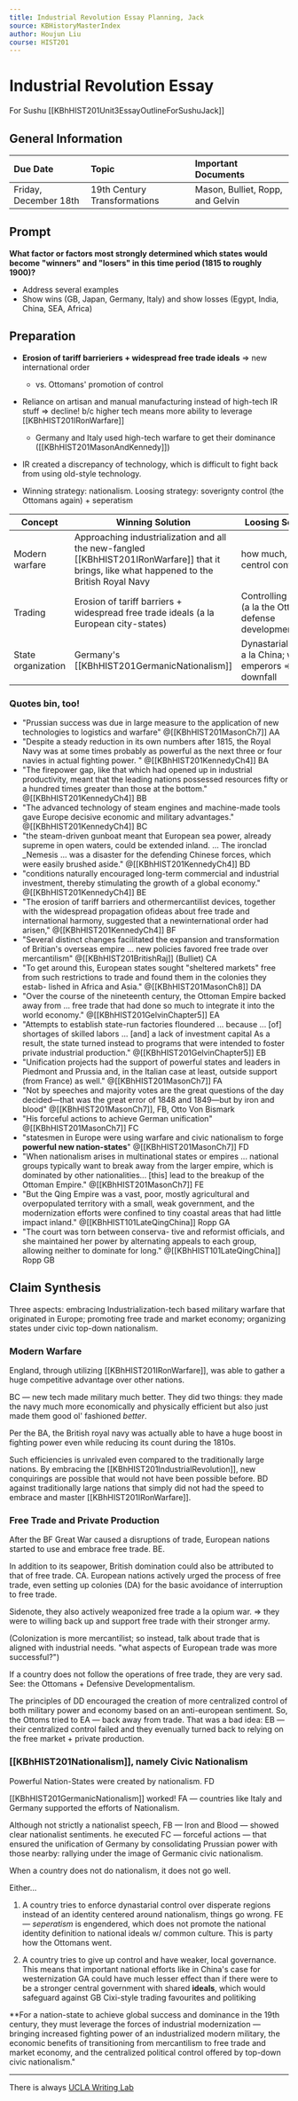 ```yaml
---
title: Industrial Revolution Essay Planning, Jack
source: KBHistoryMasterIndex
author: Houjun Liu
course: HIST201
---
```


# Industrial Revolution Essay
For Sushu [[KBhHIST201Unit3EssayOutlineForSushuJack]]

## General Information
| Due Date | Topic | Important Documents |
| :-- | :-- | :-- |
| Friday, December 18th | 19th Century Transformations | Mason, Bulliet, Ropp, and Gelvin |

## Prompt
**What factor or factors most strongly determined which states would become "winners" and "losers" in this time period (1815 to roughly 1900)?** 

- Address several examples
- Show wins (GB, Japan, Germany, Italy) and show losses (Egypt, India, China, SEA, Africa)

## Preparation
* **Erosion of tariff barrieriers + widespread free trade ideals** => new international order
	* vs. Ottomans' promotion of control
* Reliance on artisan and manual manufacturing instead of high-tech IR stuff => decline! b/c higher tech means more ability to leverage [[KBhHIST201IRonWarfare]]
	* Germany and Italy used high-tech warfare to get their dominance ([[KBhHIST201MasonAndKennedy]])
* IR created a discrepancy of technology, which is difficult to fight back from using old-style technology.

* Winning strategy: nationalism. Loosing strategy: soverignty control (the Ottomans again) + seperatism

| Concept | Winning Solution | Loosing Solution | 
|---|---|---|
| Modern warfare | Approaching industrialization and all the new-fangled [[KBhHIST201IRonWarfare]] that it brings, like what happened to the British Royal Navy | how much, or centrol control  | 
| Trading | Erosion of tariff barriers + widespread free trade ideals (a la European city-states) | Controlling trade (a la the Ottomans' defense developmentalism) |
| State organization | Germany's [[KBhHIST201GermanicNationalism]] | Dynastarial control a la China; weak emperors => downfall |

### Quotes bin, too!
* "Prussian success was due in large measure to the application of new technologies to logistics and warfare"   @[[KBhHIST201MasonCh7]] AA
* "Despite a steady reduction in its own numbers after 1815, the Royal Navy was at some times probably as powerful as the next three or four navies in actual fighting power. " @[[KBhHIST201KennedyCh4]] BA
* "The firepower gap, like that which had opened up in industrial productivity, meant that the leading nations possessed resources fifty or a hundred times greater than those at the bottom." @[[KBhHIST201KennedyCh4]] BB
* "The advanced technology of steam engines and machine-made tools gave Europe decisive economic and military advantages." @[[KBhHIST201KennedyCh4]] BC
* "the steam-driven gunboat meant that European sea power, already supreme in open waters, could be extended inland. ... The ironclad _Nemesis ... was a disaster for the defending Chinese forces, which were easily brushed aside." @[[KBhHIST201KennedyCh4]] BD
* "conditions naturally encouraged long-term commercial and industrial investment, thereby stimulating the growth of a global economy." @[[KBhHIST201KennedyCh4]] BE
* "The erosion of tariff barriers and othermercantilist devices, together with the widespread propagation ofideas about free trade and international harmony, suggested that a newinternational order had arisen," @[[KBhHIST201KennedyCh4]] BF
* "Several distinct changes facilitated the expansion and transformation of Britian's overseas empire ... new policies favored free trade over mercantilism" @[[KBhHIST201BritishRaj]] (Bulliet) CA
* "To get around this, European states sought "sheltered markets" free from such restrictions to trade and found them in the colonies they estab- lished in Africa and Asia." @[[KBhHIST201MasonCh8]] DA
* "Over the course of the nineteenth century, the Ottoman Empire backed away from ... free trade that had done so much to integrate it into the world economy." @[[KBhHIST201GelvinChapter5]] EA
* "Attempts to establish state-run factories floundered ... because ... [of] shortages of skilled labors ... [and] a lack of investment capital As a result, the state turned instead to programs that were intended to foster private industrial production."  @[[KBhHIST201GelvinChapter5]] EB
* "Unification projects had the support of powerful states and leaders in Piedmont and Prussia and, in the Italian case at least, outside support (from France) as well." @[[KBhHIST201MasonCh7]] FA
* "Not by speeches and majority votes are the great questions of the day decided—that was the great error of 1848 and 1849—but by iron and blood" @[[KBhHIST201MasonCh7]], FB, Otto Von Bismark
* "His forceful actions to achieve German unification" @[[KBhHIST201MasonCh7]] FC
* "statesmen in Europe were using warfare and civic nationalism to forge **powerful new nation-states**" @[[KBhHIST201MasonCh7]] FD
* "When nationalism arises in multinational states or empires ... national groups typically want to break away from the larger empire, which is dominated by other nationalities... [this] lead to the breakup of the Ottoman Empire." @[[KBhHIST201MasonCh7]] FE
* "But the Qing Empire was a vast, poor, mostly agricultural and overpopulated territory with a small, weak government, and the modernization efforts were confined to tiny coastal areas that had little impact inland." @[[KBhHIST101LateQingChina]] Ropp GA
* "The court was torn between conserva- tive and reformist officials, and she maintained her power by alternating appeals to each group, allowing neither to dominate for long." @[[KBhHIST101LateQingChina]] Ropp GB

## Claim Synthesis
Three aspects: embracing Industrialization-tech based military warfare that originated in Europe; promoting free trade and market economy; organizing states under civic top-down nationalism.

### Modern Warfare
England, through utilizing [[KBhHIST201IRonWarfare]], was able to gather a huge competitive advantage over other nations.

BC — new tech made military much better. They did two things: they made the navy much more economically and physically efficient but also just made them good ol' fashioned  _better_.

Per the BA, the British royal navy was actually able to have a huge boost in fighting power even while reducing its count during the 1810s. 

Such efficiencies is unrivaled even compared to the traditionally large nations. By embracing the [[KBhHIST201IndustrialRevolution]], new conquirings are possible that would not have been possible before. BD against traditionally large nations that simply did not had the speed to embrace and master [[KBhHIST201IRonWarfare]].

### Free Trade and Private Production
After the BF Great War caused a disruptions of trade, European nations started to use and embrace free trade. BE. 

In addition to its seapower, British domination could also be attributed to that of free trade. CA. European nations actively urged the process of free trade, even setting up colonies (DA) for the basic avoidance of interruption to free trade. 

Sidenote, they also actively weaponized free trade a la opium war. => they were to willing back up and support free trade with their stronger army.

(Colonization is more mercantilist; so instead, talk about trade that is aligned with industrial needs. "what aspects of European trade was more successful?")

If a country does not follow the operations of free trade, they are very sad. See: the Ottomans + Defensive Developmentalism.

The principles of DD encouraged the creation of more centralized control of both military power and economy based on an anti-european sentiment. So, the Ottoms tried to EA — back away from trade. That was a bad idea: EB — their centralized control failed and they evenually turned back to relying on the free market + private production.

### [[KBhHIST201Nationalism]], namely Civic Nationalism
Powerful Nation-States were created by nationalism. FD

[[KBhHIST201GermanicNationalism]] worked! FA — countries like Italy and Germany supported the efforts of Nationalism.

Although not strictly a nationalist speech, FB — Iron and Blood — showed clear nationalist sentiments. he executed FC — forceful actions — that ensured the unification of Germany by consolidating Prussian power with those nearby: rallying under the image of Germanic civic nationalism.

When a country does not do nationalism, it does not go well. 

Either...

1) A country tries to enforce dynastarial control over disperate regions instead of an identity centered around nationalism, things go wrong. FE — _seperatism_ is engendered, which does not promote the national identity definition to national ideals w/ common culture. This is party how the Ottomans went.

2) A country tries to give up control and have weaker, local governance. This means that important national efforts like in China's case for westernization GA could have much lesser effect than if there were to be a stronger central government with shared **ideals**, which would safeguard against GB Cixi-style trading favourites and politiking

**For a nation-state to achieve global success and dominance in the 19th century, they must leverage the forces of industrial modernization — bringing increased fighting power of an industrialized modern military, the economic benefits of transitioning from mercantilism to free trade and market economy, and the centralized political control offered by top-down civic nationalism."


***

There is always [UCLA Writing Lab](https://wp.ucla.edu/wp-content/uploads/2016/01/UWC_handouts_What-How-So-What-Thesis-revised-5-4-15-RZ.pdf)
